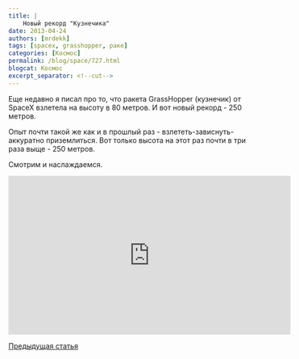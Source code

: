 ```yaml
---
title: |
    Новый рекорд "Кузнечика"
date: 2013-04-24
authors: [mrdekk]
tags: [spacex, grasshopper, раке]
categories: [Космос]
permalink: /blog/space/727.html
blogcat: Космос
excerpt_separator: <!--cut-->
---
```


Еще недавно я писал про то, что ракета GrassHopper (кузнечик) от SpaceX взлетела на высоту в 80 метров. И вот новый рекорд - 250 метров.

Опыт почти такой же как и в прошлый раз - взлететь-зависнуть-аккуратно приземлиться. Вот только высота на этот раз почти в три раза выще - 250 метров.

Смотрим и наслаждаемся.

<iframe width="560" height="315" src="http://www.youtube.com/embed/NoxiK7K28PU" frameborder="0" allowfullscreen></iframe>

<!--cut-->

[Предыдущая статья](http://itw66.ru/blog/space/686.html)